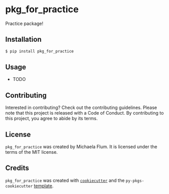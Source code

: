 # pkg_for_practice

Practice package!

## Installation

```bash
$ pip install pkg_for_practice
```

## Usage

- TODO

## Contributing

Interested in contributing? Check out the contributing guidelines. Please note that this project is released with a Code of Conduct. By contributing to this project, you agree to abide by its terms.

## License

`pkg_for_practice` was created by Michaela Flum. It is licensed under the terms of the MIT license.

## Credits

`pkg_for_practice` was created with [`cookiecutter`](https://cookiecutter.readthedocs.io/en/latest/) and the `py-pkgs-cookiecutter` [template](https://github.com/py-pkgs/py-pkgs-cookiecutter).
